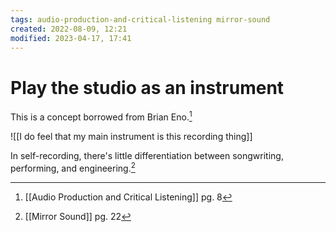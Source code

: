 ```yaml
---
tags: audio-production-and-critical-listening mirror-sound 
created: 2022-08-09, 12:21
modified: 2023-04-17, 17:41
---
```


# Play the studio as an instrument
This is a concept borrowed from Brian Eno.[^1]

![[I do feel that my main instrument is this recording thing]]

In self-recording, there's little differentiation between songwriting, performing, and engineering.[^2]

[^1]: [[Audio Production and Critical Listening]] pg. 8
[^2]: [[Mirror Sound]] pg. 22